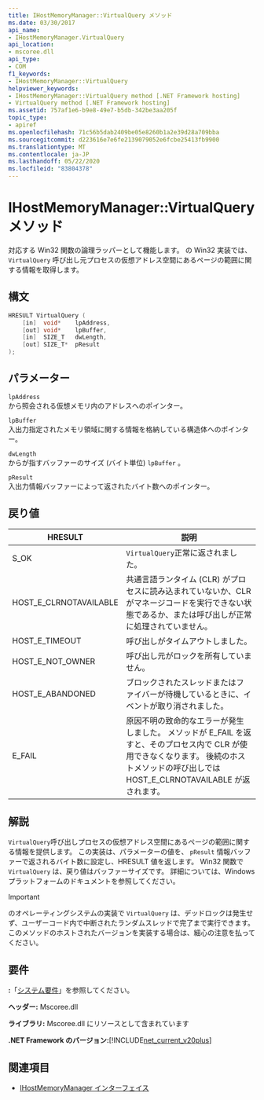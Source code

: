 ```yaml
---
title: IHostMemoryManager::VirtualQuery メソッド
ms.date: 03/30/2017
api_name:
- IHostMemoryManager.VirtualQuery
api_location:
- mscoree.dll
api_type:
- COM
f1_keywords:
- IHostMemoryManager::VirtualQuery
helpviewer_keywords:
- IHostMemoryManager::VirtualQuery method [.NET Framework hosting]
- VirtualQuery method [.NET Framework hosting]
ms.assetid: 757af1e6-b9e8-49e7-b5db-342be3aa205f
topic_type:
- apiref
ms.openlocfilehash: 71c56b5dab2409be05e8260b1a2e39d28a709bba
ms.sourcegitcommit: d223616e7e6fe2139079052e6fcbe25413fb9900
ms.translationtype: MT
ms.contentlocale: ja-JP
ms.lasthandoff: 05/22/2020
ms.locfileid: "83804378"
---
```

# <a name="ihostmemorymanagervirtualquery-method"></a>IHostMemoryManager::VirtualQuery メソッド
対応する Win32 関数の論理ラッパーとして機能します。 の Win32 実装では、 `VirtualQuery` 呼び出し元プロセスの仮想アドレス空間にあるページの範囲に関する情報を取得します。  
  
## <a name="syntax"></a>構文  
  
```cpp  
HRESULT VirtualQuery (  
    [in]  void*    lpAddress,  
    [out] void*    lpBuffer,  
    [in]  SIZE_T   dwLength,  
    [out] SIZE_T*  pResult  
);  
```  
  
## <a name="parameters"></a>パラメーター  
 `lpAddress`  
 から照会される仮想メモリ内のアドレスへのポインター。  
  
 `lpBuffer`  
 入出力指定されたメモリ領域に関する情報を格納している構造体へのポインター。  
  
 `dwLength`  
 からが指すバッファーのサイズ (バイト単位) `lpBuffer` 。  
  
 `pResult`  
 入出力情報バッファーによって返されたバイト数へのポインター。  
  
## <a name="return-value"></a>戻り値  
  
|HRESULT|説明|  
|-------------|-----------------|  
|S_OK|`VirtualQuery`正常に返されました。|  
|HOST_E_CLRNOTAVAILABLE|共通言語ランタイム (CLR) がプロセスに読み込まれていないか、CLR がマネージコードを実行できない状態であるか、または呼び出しが正常に処理されていません。|  
|HOST_E_TIMEOUT|呼び出しがタイムアウトしました。|  
|HOST_E_NOT_OWNER|呼び出し元がロックを所有していません。|  
|HOST_E_ABANDONED|ブロックされたスレッドまたはファイバーが待機しているときに、イベントが取り消されました。|  
|E_FAIL|原因不明の致命的なエラーが発生しました。 メソッドが E_FAIL を返すと、そのプロセス内で CLR が使用できなくなります。 後続のホストメソッドの呼び出しでは HOST_E_CLRNOTAVAILABLE が返されます。|  
  
## <a name="remarks"></a>解説  
 `VirtualQuery`呼び出しプロセスの仮想アドレス空間にあるページの範囲に関する情報を提供します。 この実装は、パラメーターの値を、 `pResult` 情報バッファーで返されるバイト数に設定し、HRESULT 値を返します。 Win32 関数で `VirtualQuery` は、戻り値はバッファーサイズです。 詳細については、Windows プラットフォームのドキュメントを参照してください。  
  
> [!IMPORTANT]
> のオペレーティングシステムの実装で `VirtualQuery` は、デッドロックは発生せず、ユーザーコード内で中断されたランダムスレッドで完了まで実行できます。 このメソッドのホストされたバージョンを実装する場合は、細心の注意を払ってください。  
  
## <a name="requirements"></a>要件  
 **:**「[システム要件](../../get-started/system-requirements.md)」を参照してください。  
  
 **ヘッダー:** Mscoree.dll  
  
 **ライブラリ:** Mscoree.dll にリソースとして含まれています  
  
 **.NET Framework のバージョン:**[!INCLUDE[net_current_v20plus](../../../../includes/net-current-v20plus-md.md)]  
  
## <a name="see-also"></a>関連項目

- [IHostMemoryManager インターフェイス](ihostmemorymanager-interface.md)

